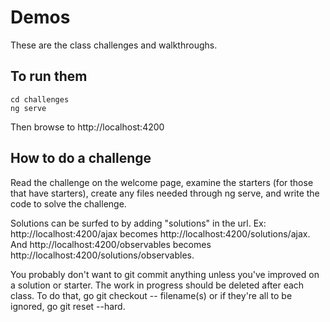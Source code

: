 # Demos

These are the class challenges and walkthroughs.

## To run them
```
cd challenges
ng serve
```
Then browse to http://localhost:4200

## How to do a challenge

Read the challenge on the welcome page, examine the starters (for those that have starters), create any files needed through ng serve, and write the code to solve the challenge.

Solutions can be surfed to by adding "solutions" in the url. Ex: http://localhost:4200/ajax becomes http://localhost:4200/solutions/ajax. And http://localhost:4200/observables becomes http://localhost:4200/solutions/observables.

You probably don't want to git commit anything unless you've improved on a solution or starter. The work in progress should be deleted after each class. To do that, go git checkout -- filename(s) or if they're all to be ignored, go git reset --hard. 
